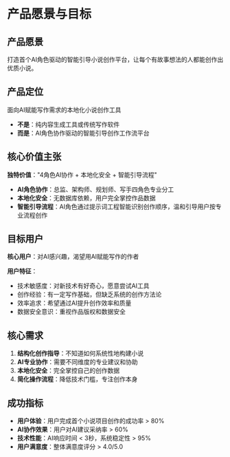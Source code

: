 # 产品愿景与目标

## 产品愿景
打造首个AI角色驱动的智能引导小说创作平台，让每个有故事想法的人都能创作出优质小说。

## 产品定位
面向AI赋能写作需求的本地化小说创作工具
- **不是**：纯内容生成工具或传统写作软件
- **而是**：AI角色协作驱动的智能引导创作工作流平台

## 核心价值主张
**独特价值**："4角色AI协作 + 本地化安全 + 智能引导流程"

- **AI角色协作**：总监、架构师、规划师、写手四角色专业分工
- **本地化安全**：无数据库依赖，用户完全掌控作品数据
- **智能引导流程**：AI角色通过提示词工程智能识别创作顺序，温和引导用户按专业流程创作

## 目标用户
**核心用户**：对AI感兴趣，渴望用AI赋能写作的作者

**用户特征**：
- 技术敏感度：对新技术有好奇心，愿意尝试AI工具
- 创作经验：有一定写作基础，但缺乏系统的创作方法论
- 效率追求：希望通过AI提升创作效率和质量
- 数据安全意识：重视作品版权和数据安全

## 核心需求
1. **结构化创作指导**：不知道如何系统性地构建小说
2. **AI专业协作**：需要不同维度的专业建议和协助
3. **本地化安全**：完全掌控自己的创作数据
4. **简化操作流程**：降低技术门槛，专注创作本身

## 成功指标
- **用户体验**：用户完成首个小说项目创作的成功率 > 80%
- **AI协作效果**：用户对AI建议采纳率 > 60%
- **技术性能**：AI响应时间 < 3秒，系统稳定性 > 95%
- **用户满意度**：整体满意度评分 > 4.0/5.0